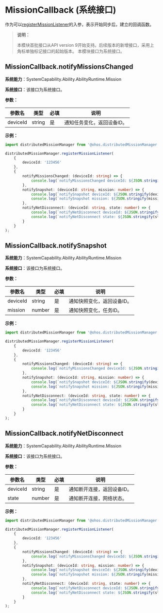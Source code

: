 # MissionCallback (系统接口)

作为可以[registerMissionListener](js-apis-distributedMissionManager-sys.md#distributedmissionmanagerregistermissionlistener)的入参，表示开始同步后，建立的回调函数。

> **说明：**
>
> 本模块首批接口从API version 9开始支持。后续版本的新增接口，采用上角标单独标记接口的起始版本。
> 本模块接口为系统接口。

## MissionCallback.notifyMissionsChanged

**系统能力**：SystemCapability.Ability.AbilityRuntime.Mission

**系统接口**：该接口为系统接口。

**参数：**

| 参数名 | 类型 | 必填 | 说明 |
| -------- | -------- | -------- | -------- |
| deviceId |  string | 是 | 通知任务变化，返回设备ID。|

**示例：**
```ts
import distributedMissionManager from '@ohos.distributedMissionManager';

distributedMissionManager.registerMissionListener(
    {
        deviceId: '123456'
    },
    {
        notifyMissionsChanged: (deviceId: string) => {
            console.log(`notifyMissionsChanged deviceId: ${JSON.stringify(deviceId)}`);
        },
        notifySnapshot: (deviceId: string, mission: number) => {
            console.log(`notifySnapshot deviceId: ${JSON.stringify(deviceId)}`);
            console.log(`notifySnapshot mission: ${JSON.stringify(mission)}`);
        },
        notifyNetDisconnect: (deviceId: string, state: number) => {
            console.log(`notifyNetDisconnect deviceId: ${JSON.stringify(deviceId)}`);
            console.log(`notifyNetDisconnect state: ${JSON.stringify(state)}`);
        }
    }
);
```

## MissionCallback.notifySnapshot

**系统能力**：SystemCapability.Ability.AbilityRuntime.Mission

**系统接口**：该接口为系统接口。

**参数：**

| 参数名 | 类型 | 必填 | 说明 |
| -------- | -------- | -------- | -------- |
| deviceId |  string | 是 | 通知快照变化，返回设备ID。 |
| mission |  number | 是 | 通知快照变化，任务ID。 |

**示例：**
```ts
import distributedMissionManager from '@ohos.distributedMissionManager';

distributedMissionManager.registerMissionListener(
    {
        deviceId: '123456'
    },
    {
        notifyMissionsChanged: (deviceId: string) => {
            console.log(`notifyMissionsChanged deviceId: ${JSON.stringify(deviceId)}`);
        },
        notifySnapshot: (deviceId: string, mission: number) => {
            console.log(`notifySnapshot deviceId: ${JSON.stringify(deviceId)}`);
            console.log(`notifySnapshot mission: ${JSON.stringify(mission)}`);
        },
        notifyNetDisconnect: (deviceId: string, state: number) => {
            console.log(`notifyNetDisconnect deviceId: ${JSON.stringify(deviceId)}`);
            console.log(`notifyNetDisconnect state: ${JSON.stringify(state)}`);
        }
    }
);
```

## MissionCallback.notifyNetDisconnect

**系统能力**：SystemCapability.Ability.AbilityRuntime.Mission

**系统接口**：该接口为系统接口。

**参数：**

| 参数名 | 类型 | 必填 | 说明 |
| -------- | -------- | -------- | -------- |
| deviceId |  string | 是 | 通知断开连接，返回设备ID。 |
| state |  number | 是 | 通知断开连接，网络状态。 |

**示例：**
```ts
import distributedMissionManager from '@ohos.distributedMissionManager';

distributedMissionManager.registerMissionListener(
    {
        deviceId: '123456'
    },
    {
        notifyMissionsChanged: (deviceId: string) => {
            console.log(`notifyMissionsChanged deviceId: ${JSON.stringify(deviceId)}`);
        },
        notifySnapshot: (deviceId: string, mission: number) => {
            console.log(`notifySnapshot deviceId: ${JSON.stringify(deviceId)}`);
            console.log(`notifySnapshot mission: ${JSON.stringify(mission)}`);
        },
        notifyNetDisconnect: (deviceId: string, state: number) => {
            console.log(`notifyNetDisconnect deviceId: ${JSON.stringify(deviceId)}`);
            console.log(`notifyNetDisconnect state: ${JSON.stringify(state)}`);
        }
    }
);
```


